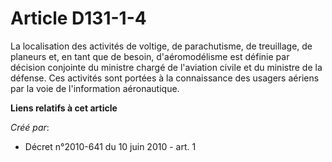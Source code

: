 # Article D131-1-4

La localisation des activités de voltige, de parachutisme, de treuillage, de planeurs et, en tant que de besoin,
d'aéromodélisme est définie par décision conjointe du ministre chargé de l'aviation civile et du ministre de la défense. Ces
activités sont portées à la connaissance des usagers aériens par la voie de l'information aéronautique.

**Liens relatifs à cet article**

_Créé par_:

  - Décret n°2010-641 du 10 juin 2010 - art. 1
